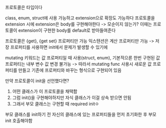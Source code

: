 프로토콜은 타입이다

class, enum, struct에 사용 가능하고 extension으로 확장도 가능하다
프로토콜을 extension 시에 extension은 body를 구현해야한다 -> 모순이지 않는가?
이때는 프로토콜이 extension이 구현한 body를 default로 받아들여준다

프로토콜은 {get}, {get set} 프로퍼티만 가능 
익스텐션은 계산 프로퍼티만 가능 -> 저장 프로퍼티를 사용하면 init에서 문제가 발생할 수 있기에

mutating 키워드는 값 프로퍼티일 때 사용(struct, enum), 기본적으론 한번 구현된 값 프로퍼티는 내부 변수 값 변경 불가능
-> 따라서 mutating func 사용시 새로운 값 프로퍼티를 만들고 기존에 프로퍼티와 바꾸는 형식으로 구현되어 있음

만약 프로토콜이 init을 선언했다면?
1. 어떤 클래스가 이 프로토콜을 채택함
2. 그럼 init()을 구현해야하지만 자식 클래스가 이걸 상속 받으면 안됨
3. 그래서 부모 클래스는 구현할 때 required initㅇ



부모 클래스를 init하기 전 자신의 클래스에 있는 프로퍼티들을 먼저 초기화한 후 부모 init 호출해야함
